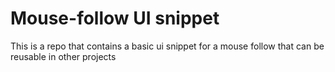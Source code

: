 # Mouse-follow UI snippet
This is a repo that contains a basic ui snippet for a mouse follow that can be reusable in other projects
